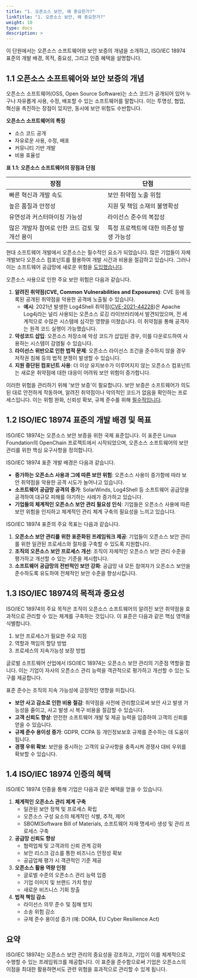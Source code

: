 ```yaml
---
title: "1. 오픈소스 보안, 왜 중요한가?"
linkTitle: "1. 오픈소스 보안, 왜 중요한가?"
weight: 10
type: docs
description: >
---
```


이 단원에서는 오픈소스 소프트웨어와 보안 보증의 개념을 소개하고, ISO/IEC 18974 표준의 개발 배경, 목적, 중요성, 그리고 인증 혜택을 설명합니다.

## 1.1 오픈소스 소프트웨어와 보안 보증의 개념

오픈소스 소프트웨어(OSS, Open Source Software)는 소스 코드가 공개되어 있어 누구나 자유롭게 사용, 수정, 배포할 수 있는 소프트웨어를 말합니다. 이는 투명성, 협업, 혁신을 촉진하는 장점이 있지만, 동시에 보안 위험도 수반합니다.

**오픈소스 소프트웨어의 특징**

- 소스 코드 공개
- 자유로운 사용, 수정, 배포
- 커뮤니티 기반 개발
- 비용 효율성

**표 1.1: 오픈소스 소프트웨어의 장점과 단점**

| 장점 | 단점 |
| --- | --- |
| 빠른 혁신과 개발 속도 | 보안 취약점 노출 위험 |
| 높은 품질과 안정성 | 지원 및 책임 소재의 불명확성 |
| 유연성과 커스터마이징 가능성 | 라이선스 준수의 복잡성 |
| 많은 개발자 참여로 인한 코드 검토 및 개선 용이 | 특정 프로젝트에 대한 의존성 발생 가능성 |

현대 소프트웨어 개발에서 오픈소스는 필수적인 요소가 되었습니다. 많은 기업들이 자체 개발보다 오픈소스 컴포넌트를 활용하여 개발 시간과 비용을 절감하고 있습니다. 그러나 이는 소프트웨어 공급망에 새로운 위험을 [도입했습니다](https://www.pwc.de/en/digitale-transformation/open-source-software-management-and-compliance/understanding-the-open-source-security-iso-18974.html).

오픈소스 사용으로 인한 주요 보안 위험은 다음과 같습니다.

1. **알려진 취약점(CVE, Common Vulnerabilities and Exposures)**: CVE 등에 등록된 공개된 취약점을 악용한 공격에 노출될 수 있습니다.
    - **예시**: 2021년 발생한 Log4Shell 취약점([CVE-2021-44228](https://nvd.nist.gov/vuln/detail/CVE-2021-44228))은 Apache Log4j라는 널리 사용되는 오픈소스 로깅 라이브러리에서 발견되었으며, 전 세계적으로 수많은 시스템에 심각한 영향을 미쳤습니다. 이 취약점을 통해 공격자는 원격 코드 실행이 가능했습니다.
2. **악성코드 삽입**: 오픈소스 저장소에 악성 코드가 삽입된 경우, 이를 다운로드하여 사용하는 시스템이 감염될 수 있습니다.
3. **라이선스 위반으로 인한 법적 문제**: 오픈소스 라이선스 조건을 준수하지 않을 경우 저작권 침해 등의 법적 분쟁이 발생할 수 있습니다.
4. **지원 중단된 컴포넌트 사용**: 더 이상 유지보수가 이루어지지 않는 오픈소스 컴포넌트는 새로운 취약점에 대한 대응이 어려워 보안 위험이 증가합니다.

이러한 위험을 관리하기 위해 '보안 보증'이 필요합니다. 보안 보증은 소프트웨어가 의도된 대로 안전하게 작동하며, 알려진 취약점이나 악의적인 코드가 없음을 확인하는 프로세스입니다. 이는 위험 완화, 신뢰성 확보, 규제 준수를 위해 [필수적입니다](https://openchainproject.org/featured/2023/03/16/introducing-dis-18974).

## 1.2 ISO/IEC 18974 표준의 개발 배경 및 목표

ISO/IEC 18974는 오픈소스 보안 보증을 위한 국제 표준입니다. 이 표준은 Linux Foundation의 OpenChain 프로젝트에서 시작되었으며, 오픈소스 소프트웨어의 보안 관리를 위한 핵심 요구사항을 정의합니다.

ISO/IEC 18974 표준 개발 배경은 다음과 같습니다.

- **증가하는 오픈소스 사용과 그에 따른 보안 위험**: 오픈소스 사용이 증가함에 따라 보안 취약점을 악용한 공격 시도가 늘어나고 있습니다.
- **소프트웨어 공급망 공격의 증가**: SolarWinds, Log4Shell 등 소프트웨어 공급망을 공격하여 대규모 피해를 야기하는 사례가 증가하고 있습니다.
- **기업들의 체계적인 오픈소스 보안 관리 필요성 인식**: 기업들은 오픈소스 사용에 따른 보안 위험을 인지하고 체계적인 관리 체계 구축의 필요성을 느끼고 있습니다.

ISO/IEC 18974 표준의 주요 목표는 다음과 같습니다.

1. **오픈소스 보안 관리를 위한 표준화된 프레임워크 제공**: 기업들이 오픈소스 보안 관리를 위한 일관된 프로세스와 절차를 구축할 수 있도록 지원합니다.
2. **조직의 오픈소스 보안 프로세스 개선**: 조직이 자체적인 오픈소스 보안 관리 수준을 평가하고 개선할 수 있는 기준을 제시합니다.
3. **소프트웨어 공급망의 전반적인 보안 강화**: 공급망 내 모든 참여자가 오픈소스 보안을 준수하도록 유도하여 전체적인 보안 수준을 향상시킵니다.

## 1.3 ISO/IEC 18974의 목적과 중요성

ISO/IEC 18974의 주요 목적은 조직이 오픈소스 소프트웨어의 알려진 보안 취약점을 효과적으로 관리할 수 있는 체계를 구축하는 것입니다. 이 표준은 다음과 같은 핵심 영역을 식별합니다.

1. 보안 프로세스가 필요한 주요 지점
2. 역할과 책임의 할당 방법
3. 프로세스의 지속가능성 보장 방법

글로벌 소프트웨어 산업에서 ISO/IEC 18974는 오픈소스 보안 관리의 기준점 역할을 합니다. 이는 기업이 자사의 오픈소스 관리 능력을 객관적으로 평가하고 개선할 수 있는 도구를 제공합니다.

표준 준수는 조직의 지속 가능성에 긍정적인 영향을 미칩니다.

- **보안 사고 감소로 인한 비용 절감**: 취약점을 사전에 관리함으로써 보안 사고 발생 가능성을 줄이고, 사고 발생 시 복구 비용을 절감할 수 있습니다.
- **고객 신뢰도 향상**: 안전한 소프트웨어 개발 및 제공 능력을 입증하여 고객의 신뢰를 얻을 수 있습니다.
- **규제 준수 용이성 증가**: GDPR, CCPA 등 개인정보보호 규제를 준수하는 데 도움이 됩니다.
- **경쟁 우위 확보**: 보안을 중시하는 고객의 요구사항을 충족시켜 경쟁사 대비 우위를 확보할 수 있습니다.

## 1.4 ISO/IEC 18974 인증의 혜택

ISO/IEC 18974 인증을 통해 기업은 다음과 같은 혜택을 얻을 수 있습니다.

1. **체계적인 오픈소스 관리 체계 구축**
    - 일관된 보안 정책 및 프로세스 확립
    - 오픈소스 구성 요소의 체계적인 식별, 추적, 제어
    - SBOM(Software Bill of Materials, 소프트웨어 자재 명세서) 생성 및 관리 프로세스 구축
2. **공급망 신뢰도 향상**
    - 협력업체 및 고객과의 신뢰 관계 강화
    - 보안 리스크 감소를 통한 비즈니스 안정성 확보
    - 공급업체 평가 시 객관적인 기준 제공
3. **오픈소스 활용 역량 인정**
    - 글로벌 수준의 오픈소스 관리 능력 입증
    - 기업 이미지 및 브랜드 가치 향상
    - 새로운 비즈니스 기회 창출
4. **법적 책임 감소**
    - 라이선스 의무 준수 및 침해 방지
    - 소송 위험 감소
    - 규제 준수 용이성 증가 (예: DORA, EU Cyber Resilience Act)

## 요약

ISO/IEC 18974는 오픈소스 보안 관리의 중요성을 강조하고, 기업이 이를 체계적으로 수행할 수 있는 프레임워크를 제공합니다. 이 표준을 준수함으로써 기업은 오픈소스의 이점을 최대한 활용하면서도 관련 위험을 효과적으로 관리할 수 있게 됩니다.